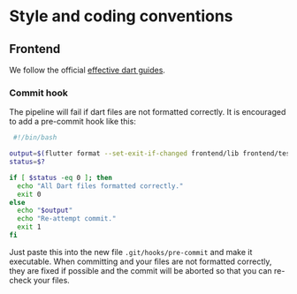 # Style and coding conventions

## Frontend

We follow the official [effective dart guides](https://dart.dev/guides/language/effective-dart).

### Commit hook
The pipeline will fail if dart files are not formatted correctly.
It is encouraged to add a pre-commit hook like this:
```sh
 #!/bin/bash

output=$(flutter format --set-exit-if-changed frontend/lib frontend/test)
status=$?

if [ $status -eq 0 ]; then
  echo "All Dart files formatted correctly."
  exit 0
else
  echo "$output"
  echo "Re-attempt commit."
  exit 1
fi
```
Just paste this into the new file `.git/hooks/pre-commit` and make it executable. 
When committing and your files are not formatted correctly, they are fixed if possible and the commit will be aborted so that you can re-check your files.
